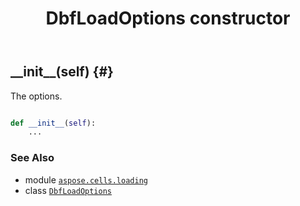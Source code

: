 ﻿---
title: DbfLoadOptions constructor
second_title: Aspose.Cells for Python via .NET API References
description: 
type: docs
weight: 10
url: /aspose.cells.loading/dbfloadoptions/__init__/
is_root: false
---

## \_\_init\_\_(self) {#}

The options.



```python

def __init__(self):
    ...
```





### See Also
* module [`aspose.cells.loading`](../../)
* class [`DbfLoadOptions`](/cells/python-net/aspose.cells.loading/dbfloadoptions)
